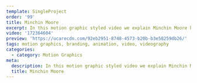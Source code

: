 ```yaml
---
template: SingleProject
order: '99'
title: Minchin Moore
excerpt: In this motion graphic styled video we explain Minchin Moore key message.
video: '172364604'
preview: 'https://ucarecdn.com/92eb2951-8748-4573-b20b-b3e58259db26/'
tags: motion graphics, branding, animation, video, videography
categories:
  - category: Motion Graphics
meta:
  description: In this motion graphic styled video we explain Minchin Moore key message.
  title: Minchin Moore
---
```

